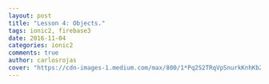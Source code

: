 ```yaml
---
layout: post
title: "Lesson 4: Objects."
tags: ionic2, firebase3
date: 2016-11-04
categories: ionic2
comments: true
author: carlosrojas
cover: "https://cdn-images-1.medium.com/max/800/1*Pq2S2TRqVpSnurkKnhKbZw.png"
---
```


